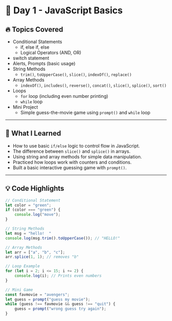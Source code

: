 # 📅 Day 1 - JavaScript Basics

## 🔥 Topics Covered

- Conditional Statements
  - if, else if, else
  - Logical Operators (AND, OR)
- switch statement
- Alerts, Prompts (basic usage)
- String Methods
  - `trim()`, `toUpperCase()`, `slice()`, `indexOf()`, `replace()`
- Array Methods
  - `indexOf()`, `includes()`, `reverse()`, `concat()`, `slice()`, `splice()`, `sort()`
- Loops
  - `for` loop (including even number printing)
  - `while` loop
- Mini Project
  - Simple guess-the-movie game using `prompt()` and `while` loop

---

## 🧠 What I Learned

- How to use basic `if/else` logic to control flow in JavaScript.
- The difference between `slice()` and `splice()` in arrays.
- Using string and array methods for simple data manipulation.
- Practiced how loops work with counters and conditions.
- Built a basic interactive guessing game with `prompt()`.

---

## 💡 Code Highlights

```js
// Conditional Statement
let color = "green";
if (color === "green") {
    console.log("move");
}

// String Methods
let msg = "hello!  "
console.log(msg.trim().toUpperCase()); // "HELLO!"

// Array Methods
let arr = ["a", "b", "c"];
arr.splice(1, 1); // removes "b"

// Loop Example
for (let i = 2; i <= 15; i += 2) {
    console.log(i); // Prints even numbers
}

// Mini Game
const favmovie = "avengers";
let guess = prompt("guess my movie");
while (guess !== favmovie && guess !== "quit") {
    guess = prompt("wrong guess try again");
}
